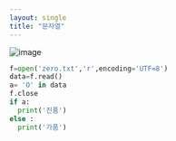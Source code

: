 ```yaml
---
layout: single
title: "문자열"
---
```


![image](https://user-images.githubusercontent.com/80248096/111965315-f0d74000-8b38-11eb-999b-8289cb10a114.png)

~~~python
f=open('zero.txt','r',encoding='UTF=8')
data=f.read()
a= 'O' in data 
f.close
if a:
  print('진품')
else : 
  print('가품')
  ~~~
